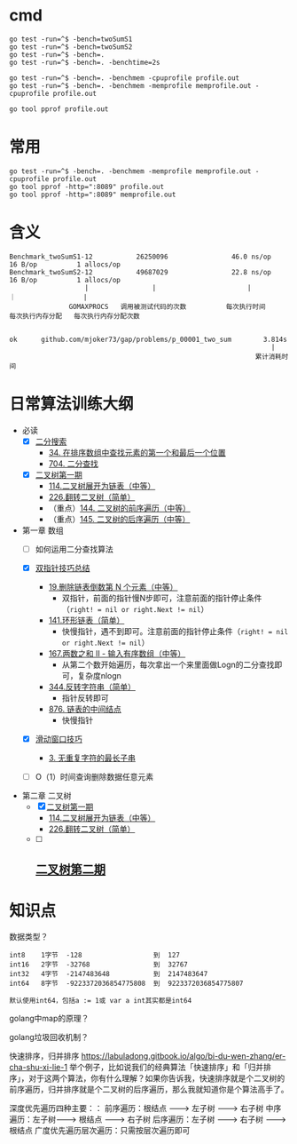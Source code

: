 
# cmd

```
go test -run=^$ -bench=twoSumS1
go test -run=^$ -bench=twoSumS2
go test -run=^$ -bench=.
go test -run=^$ -bench=. -benchtime=2s

go test -run=^$ -bench=. -benchmem -cpuprofile profile.out
go test -run=^$ -bench=. -benchmem -memprofile memprofile.out -cpuprofile profile.out

go tool pprof profile.out
```

# 常用

```
go test -run=^$ -bench=. -benchmem -memprofile memprofile.out -cpuprofile profile.out
go tool pprof -http=":8089" profile.out
go tool pprof -http=":8089" memprofile.out
```

# 含义

```
Benchmark_twoSumS1-12           26250096                46.0 ns/op            16 B/op          1 allocs/op
Benchmark_twoSumS2-12           49687029                22.8 ns/op            16 B/op          1 allocs/op
                   |                |                       |                    ｜                 |
               GOMAXPROCS   调用被测试代码的次数          每次执行时间         每次执行内存分配   每次执行内存分配次数


ok      github.com/mjoker73/gap/problems/p_00001_two_sum        3.814s
                                                                  |
                                                              累计消耗时间
```

# 日常算法训练大纲

- 必读
  - [x] [二分搜索](https://labuladong.gitbook.io/algo/bi-du-wen-zhang/er-fen-cha-zhao-xiang-jie)
    - [34. 在排序数组中查找元素的第一个和最后一个位置](problems/p_00034_search_range)
    - [704. 二分查找](problems/p_00704_binary_search)
  - [x] [二叉树第一期](https://labuladong.gitbook.io/algo/bi-du-wen-zhang/er-cha-shu-xi-lie-1)
    - [114.二叉树展开为链表（中等）](problems/p_00114_flatten)
    - [226.翻转二叉树（简单）](problems/p_00226_invert_tree)
    - （重点）[144. 二叉树的前序遍历（中等）](problems/p_00144_preorder_traversal)
    - （重点）[145. 二叉树的后序遍历（中等）](problems/p_00145_postorder_traversal)

- 第一章 数组
  - [ ] 如何运用二分查找算法
  - [x] [双指针技巧总结](https://labuladong.gitbook.io/algo/shu-ju-jie-gou-xi-lie/shou-ba-shou-shua-shu-zu-ti-mu/shuang-zhi-zhen-ji-qiao)
    - [19.删除链表倒数第 N 个元素（中等）](problems/p_00019_remove_nth_from_end)
      - 双指针，前面的指针慢N步即可，注意前面的指针停止条件（`right! = nil or right.Next != nil`）
    - [141.环形链表（简单）](problems/p_00141_has_cycle)
      - 快慢指针，遇不到即可。注意前面的指针停止条件（`right! = nil or right.Next != nil`）
    - [167.两数之和 II - 输入有序数组（中等）](problems/p_00167_two_sum)
      - 从第二个数开始遍历，每次拿出一个来里面做Logn的二分查找即可，复杂度nlogn
    - [344.反转字符串（简单）](problems/p_00344_reverse_string)
      - 指针反转即可
    - [876. 链表的中间结点](problems/p_00876_middle_node)
      - 快慢指针
  - [x] [滑动窗口技巧](https://labuladong.gitbook.io/algo/shu-ju-jie-gou-xi-lie/shou-ba-shou-shua-shu-zu-ti-mu/hua-dong-chuang-kou-ji-qiao-jin-jie)
    -  [3. 无重复字符的最长子串](problems/p_00003_length_of_longest_substring)
  - [ ] O（1）时间查询删除数据任意元素
  

- 第二章 二叉树
  - [x] [二叉树第一期](https://labuladong.gitbook.io/algo/bi-du-wen-zhang/er-cha-shu-xi-lie-1)
    - [114.二叉树展开为链表（中等）](problems/p_00114_flatten)
    - [226.翻转二叉树（简单）](problems/p_00226_invert_tree)
  - [ ] [二叉树第二期](https://labuladong.gitbook.io/algo/shu-ju-jie-gou-xi-lie/shou-ba-shou-shua-er-cha-shu-xun-lian-di-gui-si-wei/er-cha-shu-xi-lie-2)
    - 

# 知识点

数据类型？
```
int8    1字节  -128                  到  127
int16   2字节  -32768                到  32767
int32   4字节  -2147483648           到  2147483647
int64   8字节  -9223372036854775808  到  9223372036854775807

默认使用int64，包括a := 1或 var a int其实都是int64
```



golang中map的原理？



golang垃圾回收机制？



快速排序，归并排序
https://labuladong.gitbook.io/algo/bi-du-wen-zhang/er-cha-shu-xi-lie-1
举个例子，比如说我们的经典算法「快速排序」和「归并排序」，对于这两个算法，你有什么理解？如果你告诉我，快速排序就是个二叉树的前序遍历，归并排序就是个二叉树的后序遍历，那么我就知道你是个算法高手了。

深度优先遍历四种主要：：
前序遍历：根结点 ---> 左子树 ---> 右子树
中序遍历：左子树---> 根结点 ---> 右子树
后序遍历：左子树 ---> 右子树 ---> 根结点
广度优先遍历层次遍历：只需按层次遍历即可